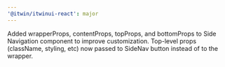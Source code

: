 ```yaml
---
'@itwin/itwinui-react': major
---
```


Added wrapperProps, contentProps, topProps, and bottomProps to Side Navigation component to improve customization. Top-level props (className, styling, etc) now passed to SideNav button instead of to the wrapper.

